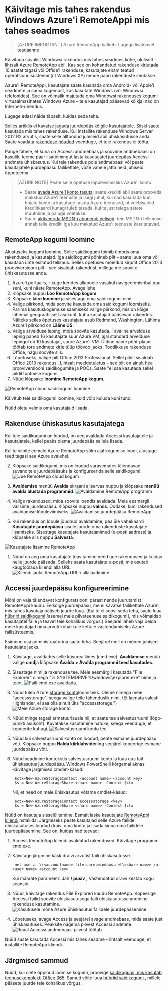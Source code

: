 <properties
   pageTitle="Käivitage mõni rakendus Windows Azure'i RemoteAppi mis tahes seadmes | Microsoft Azure'i"
   description="Saate teada, kuidas mõni rakendus Windows Azure RemoteApp abil kasutajatega ühiskasutatava."
   services="remoteapp"
   documentationCenter=""
   authors="lizap"
   manager="mbaldwin"
   editor=""/>

<tags
   ms.service="remoteapp"
   ms.devlang="na"
   ms.topic="hero-article"
   ms.tgt_pltfrm="na"
   ms.workload="compute"
   ms.date="08/15/2016"
   ms.author="elizapo"/>

# <a name="run-any-windows-app-on-any-device-with-azure-remoteapp"></a>Käivitage mis tahes rakendus Windows Azure'i RemoteAppi mis tahes seadmes

> [AZURE.IMPORTANT]
> Azure RemoteApp katkeb. Lugege lisateavet [teadaanne](https://go.microsoft.com/fwlink/?linkid=821148) .

Käivitada suvalist Windowsi rakendus mis tahes seadmes kohe, oluliselt - lihtsalt Azure RemoteApp abil. Kas see on kohandatud rakenduse kirjutada 10 aastat tagasi või Office'i rakenduse, kasutajate enam teatud operatsioonisüsteemi (nt Windows XP) nende paari rakenduste seotakse.

Azure'i RemoteAppi, kasutajate saate kasutada oma Android- või Apple'i seadmete ja sama kogemust, kas kasutate Windows (või Windowsi telefonides). See on võimalik majutada oma Windowsi rakenduses kogumi virtuaalmasinates Windows Azure – teie kasutajad pääsevad kõikjal nad on Interneti-ühendus. 

Lugege edasi näide täpselt, kuidas seda teha.

Selles artiklis ei kavatse jagada juurdepääs kõigile kasutajatele. Siiski saate kasutada mis tahes rakenduse. Kui installite rakenduse Windows Server 2012 R2 arvutis, saate selle alltoodud juhiseid abil ühiskasutusse anda. Saate vaadata [rakenduse nõuded](remoteapp-appreqs.md) veenduge, et teie rakendus ei tööta.

Pange tähele, et kuna on Accessi andmebaas ja soovime andmebaasi on kasulik, teeme paar lisatoimingut lasta kasutajatel juurdepääs Accessi andmete ühiskasutus. Kui teie rakendus pole andmebaasi või peate kasutajatele juurdepääsu failikettale, võite vahele jätta neid juhiseid õppeteema

> [AZURE.NOTE] <a name="note"></a>Peate selle õpetuse lõpuleviimiseks Azure'i konto.
> - Saate [avada Azure'i konto tasuta](https://azure.microsoft.com/free/?WT.mc_id=A261C142F): saate krediiti abil saate proovida makstud Azure'i teenuste ja isegi juhul, kui nad kasutada kuni hoiate konto ja kasutage tasuta Azure teenused, nt veebisaidid. Krediitkaardi kunagi tuleb tasuda, kui te just teiega sätete muutmine ja paluge võetakse.
> - Saate [aktiveerida MSDN-i abonendi eelised](https://azure.microsoft.com/pricing/member-offers/msdn-benefits-details/?WT.mc_id=A261C142F): teie MSDN-i tellimuse annab teile krediiti iga kuu makstud Azure'i teenuste kasutatavad.


## <a name="create-a-collection-in-remoteapp"></a>RemoteApp kogumi loomine

Alustuseks kogumi loomine. Selle saidikogumi toimib ümbris oma rakendused ja kasutajad. Iga saidikogumi põhineb pilt – saate luua oma või kasutada ühte esitatud tellimus. Selles õpetuses mõeldud kirjutit Office 2013 prooviversiooni pilt – see sisaldab rakendust, millega me soovite ühiskasutusse anda.

1. Azure'i portaalis, liikuge kerides allapoole vasakul navigeerimisribal puu seni, kuni näete RemoteApp. Avage lehe.
2. Klõpsake nuppu **Loo RemoteApp kogum**.
3. Klõpsake **kiire loomine** ja sisestage oma saidikogumi nimi.
4. Valige piirkond, mida soovite kasutada oma saidikogumi loomiseks. Parima kasutuskogemuse saamiseks valige piirkond, mis on kõige lähemal geograafiliselt asukoht, kuhu kasutajad pääsevad rakendus. Näiteks selles õpetuses kasutajate asub Redmond, Washington. Lähima Azure'i piirkond on **Lääne US**.
5. Valige arvelduse leping, mida soovite kasutada. Tavaline arvelduse leping paneb 16 kasutajate suur Azure VM, ajal standard arvelduse lepingul on 10 kasutajat, suure Azure'i VM. Üldine näide põhi-plaani töötab tore andmete kirje tüüp töövoo jaoks. Tootlikkuse rakenduse Office, nagu soovite siis.
6. Lõpetuseks, valige pilt Office 2013 Professional. Sellel pildil sisaldab Office 2013 rakendusi. Lihtsalt meeldetuletus – see pilt on ainult hea prooviversiooni saidikogumite ja POCs. Saate "ei saa kasutada sellel pildil tootmise kogumi.
7. Nüüd klõpsake **loomine RemoteApp kogum**.

![RemoteApp cloud saidikogumi loomine](./media/remoteapp-anyapp/ra-anyappcreatecollection.png)

Käivitub teie saidikogumi loomine, kuid võib kuluda kuni tund.

Nüüd olete valmis oma kasutajaid lisada.

## <a name="share-the-app-with-users"></a>Rakenduse ühiskasutus kasutajatega

Kui teie saidikogumi on loodud, on aeg avaldada Accessi kasutajatele ja kasutajatele, kellel peaks olema juurdepääs sellele lisada.

Kui te viibite eemale Azure RemoteApp sõlm ajal kogumise loodi, alustage teed tagasi see Azure avalehel.

2. Klõpsake saidikogumi, mis on loodud varasemates täiendavad suvanditele juurdepääsuks ja konfigureerida selle saidikogumi.
![Uue RemoteApp cloud kogum](./media/remoteapp-anyapp/ra-anyappcollection.png)
3. **Avaldamise** menüü **Avalda** ekraani allservas nuppu ja klõpsake **menüü avalda alustada programmid**.
![Avaldamine RemoteApp programm](./media/remoteapp-anyapp/ra-anyapppublish.png)
4. Valige rakendused, mida soovite loendis avaldada. Meie eesmärgil valisime juurdepääsu. Klõpsake nuppu **valmis**. Oodake, kuni rakendused avaldamise lõpuleviimiseks.
![Avaldamise juurdepääsu RemoteApp](./media/remoteapp-anyapp/ra-anyapppublishaccess.png)


1. Kui rakendus on lõpule jõudnud avaldamine, pea üle vahekaardi **Kasutajate juurdepääsu** sisule juurde oma rakenduste kasutajate lisamiseks. Sisestage kasutajate kasutajanimed (e-posti aadress) ja klõpsake siis nuppu **Salvesta**.

![Kasutajate lisamine RemoteApp](./media/remoteapp-anyapp/ra-anyappaddusers.png)


1. Nüüd on aeg oma kasutajate teavitamine need uue rakendused ja kuidas neile juurde pääseda. Selleks saata kasutajate e-posti, mis osutab kaugtöölaua kliendi alla URL.
![Kliendi jaoks RemoteApp URL-i allalaadimine](./media/remoteapp-anyapp/ra-anyappurl.png)

## <a name="configure-access-to-access"></a>Accessi juurdepääsu konfigureerimine

Mõni on vaja täiendavat konfiguratsiooni pärast nende juurutamist RemoteAppi kaudu. Eelkõige juurdepääsu, me ei kavatse failikettale Azure'i, mis tahes kasutaja pääseb juurde luua. (Kui te ei soovi seda teha, saate luua [hübriid saidikogumi](remoteapp-create-hybrid-deployment.md) [asemel meie pilveteenuse saidikogumi], mis võimaldab kasutajatel faile ja teavet teie kohalikus võrgus.) Seejärel läheb vaja öelda meie kasutajad oma arvuti kohalikule kettale vastendamiseks Azure failisüsteemis.

Esimene osa administraatorina saate teha. Seejärel meil on mõned juhised kasutajate jaoks.

1. Käivitage, avaldades selle käsurea liides (cmd.exe). **Avaldamise** menüü valige **cmd**ja klõpsake **Avalda > Avalda programmi teed kasutades**.
2. Sisestage nimi ja rakenduse tee. Meie eesmärgil kasutada "File Explorer" nimega "% SYSTEMDRIVE%\windows\explorer.exe" nime ja teed.
![Faili cmd.exe avaldada.](./media/remoteapp-anyapp/ra-publishcmd.png)
3. Nüüd tuleb Azure [storage konto](../storage/storage-create-storage-account.md)loomiseks. Oleme nimega meie "accessstorage", seega valige teile tähenduslik nimi. (Et laenata valesti Highlander, ei saa olla ainult üks "accessstorage.") ![Meie Azure storage konto](./media/remoteapp-anyapp/ra-anyappazurestorage.png)
4. Nüüd minge tagasi armatuurlauale nii, et saate tee salvestusruumi (lõpp-punkti asukoht). Kuvatakse kasutamine natuke, seega veenduge, et kopeerite kuhugi.
![Salvestusruumi konto tee](./media/remoteapp-anyapp/ra-anyappstoragelocation.png)
5. Nüüd kui salvestusruumi konto on loodud, peate esmane juurdepääsu võti. Klõpsake nuppu **Halda kiirklahvide**ning seejärel kopeerige esmane juurdepääsu võti.
6. Nüüd seadmine kontekstis salvestusruumi konto ja luua uus fail ühiskasutus juurdepääsu. Windows PowerShelli kõrgemal aknas käivitage järgmised cmdlet-käsud:

        $ctx=New-AzureStorageContext <account name> <account key>
        $s = New-AzureStorageShare <share name> -Context $ctx

    Nii, et need on meie ühiskasutus võtame cmdlet-käsud:

        $ctx=New-AzureStorageContext accessstorage <key>
        $s = New-AzureStorageShare <share name> -Context $ctx


Nüüd on kasutaja sisselülitamine. Esmalt laske kasutajate [RemoteAppi kliendi](remoteapp-clients.md)installida. Järgmiseks peate kasutajad selle Azure failide ühiskasutuses loodud draivi oma konto ja lisada sinna oma failidele juurdepääsemine. See on, kuidas nad teevad:

1. Access RemoteApp kliendi avaldatud rakendused. Käivitage programm cmd.exe.
2. Käivitage järgmine käsk draivi arvutist faili ühiskasutusse.

        net use z: \\<accountname>.file.core.windows.net\<share name> /u:<user name> <account key>

    Kui määrate parameetri Jah **/ püsiv** , Vastendatud draivi kestab kogu seansid.
1. Nüüd, käivitage rakendus File Exploreri kaudu RemoteApp. Kopeerige Accessi failid soovite ühiskasutusega faili ühiskasutusse andmine rakenduse kasutamine.
![Kasutusele mõne Azure ühiskasutus failidele juurdepääsemine](./media/remoteapp-anyapp/ra-anyappuseraccess.png)
1. Lõpetuseks, avage Access ja seejärel avage andmebaas, mida saate just ühiskasutuses. Peaksite nägema pilvest Accessi andmete.
![Reaal Accessi andmebaasi pilvest töötab](./media/remoteapp-anyapp/ra-anyapprunningaccess.png)

Nüüd saate kasutada Accessi mis tahes seadme - lihtsalt veenduge, et installite RemoteApp kliendi.

<!--Every topic should have next steps and links to the next logical set of content to keep the customer engaged-->
## <a name="next-steps"></a>Järgmised sammud

Nüüd, kui olete õppinud loomise kogumi, proovige [saidikogumi, mis kasutab teenusekomplekti Office 365](remoteapp-tutorial-o365anywhere.md). Samuti võite luua [hübriid saidikogumi ](remoteapp-create-hybrid-deployment.md), millele pääsete juurde teie kohalikus võrgus.

<!--Image references-->
 
